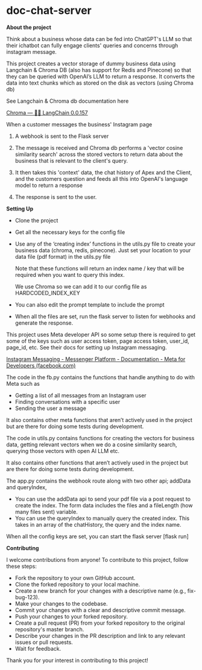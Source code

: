 # doc-chat-server

**About the project**

Think about a business whose data can be fed into ChatGPT's LLM so that their ichatbot can fully engage clients' queries and concerns through instagram message.

This project creates a vector storage of dummy business data using Langchain & Chroma DB (also has support for Redis and Pinecone) so that they can be queried with OpenAI’s LLM to return a response. It converts the data into text chunks which as stored on the disk as vectors (using Chroma db)

See Langchain & Chroma db documentation here 

[Chroma — 🦜🔗 LangChain 0.0.157](https://python.langchain.com/en/latest/modules/indexes/vectorstores/examples/chroma.html)

When a customer messages the business' Instagram page

1. A webhook is sent to the Flask server

2. The message is received and Chroma db performs a 'vector cosine similarity search' across the stored vectors to return data about the business that is relevant to the client's query.

3. It then takes this 'context' data, the chat history of Apex and the Client, and the customers question and feeds all this into OpenAI's language model to return a response

4. The response is sent to the user.

**Setting Up**



* Clone the project
* Get all the necessary keys for the config file
* Use any of the ‘creating index’ functions in the utils.py file to create your business data (chroma, redis, pinecone). Just set your location to your data file (pdf format) in the utils.py file

    Note that these functions will return an index name / key that will be required when you want to query this index. 


    We use Chroma so we can add it to our config file as HARDCODED_INDEX_KEY

* You can also edit the prompt template to include the prompt
* When all the files are set, run the flask server to listen for webhooks and generate the response.

This project uses Meta developer API so some setup there is required to get some of the keys such as user access token, page access token, user_id, page_id, etc. See their docs for setting up Instagram messaging. 

[Instagram Messaging - Messenger Platform - Documentation - Meta for Developers (facebook.com)](https://developers.facebook.com/docs/messenger-platform/instagram/)

The code in the fb.py contains the functions that handle anything to do with Meta such as 



* Getting a list of all messages from an Instagram user
* Finding conversations with a specific user 
* Sending the user a message

It also contains other meta functions that aren’t actively used in the project but are there for doing some tests during development.

The code in utils.py contains functions for creating the vectors for business data, getting relevant vectors when we do a cosine similarity search, querying those vectors with open AI LLM etc. 

It also contains other functions that aren’t actively used in the project but are there for doing some tests during development.

The app.py contains the webhook route along with two other api; addData and queryIndex,



* You can use the addData api to send your pdf file via a post request to create the index. The form data includes the files and a fileLength (how many files sent) variable.
* You can use the queryIndex to manually query the created index. This takes in an array of the chatHistory, the query and the index name. 

When all the config keys are set, you can start the flask server [flask run]

**Contributing**

I welcome contributions from anyone! To contribute to this project, follow these steps:



* Fork the repository to your own GitHub account.
* Clone the forked repository to your local machine.
* Create a new branch for your changes with a descriptive name (e.g., fix-bug-123).
* Make your changes to the codebase.
* Commit your changes with a clear and descriptive commit message.
* Push your changes to your forked repository.
* Create a pull request (PR) from your forked repository to the original repository's master branch.
* Describe your changes in the PR description and link to any relevant issues or pull requests.
* Wait for feedback.

Thank you for your interest in contributing to this project!

 
